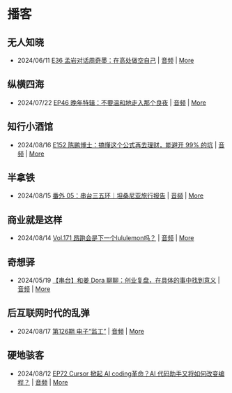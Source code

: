 # 播客

## 无人知晓
- 2024/06/11 [E36 孟岩对话周奇墨：在高处做空自己](https://www.xiaoyuzhoufm.com/episode/6667f31dc26e396a36eefe25) | [音频](https://dts-api.xiaoyuzhoufm.com/track/611719d3cb0b82e1df0ad29e/6667f31dc26e396a36eefe25/media.xyzcdn.net/ljJYPINg_uUnMMt8WMuIsiU41BZt.m4a) | [More](channels/%E6%97%A0%E4%BA%BA%E7%9F%A5%E6%99%93.md)

## 纵横四海
- 2024/07/22 [EP46 晚年特辑：不要温和地走入那个良夜](https://www.ximalaya.com/sound/743016477) | [音频](https://audio.xmcdn.com/storages/1da1-audiofreehighqps/66/46/GKwRIMAKc7cBBgNOqAL0lyx-.m4a) | [More](channels/%E7%BA%B5%E6%A8%AA%E5%9B%9B%E6%B5%B7.md)

## 知行小酒馆
- 2024/08/16 [E152 陈鹏博士：搞懂这个公式再去理财，能避开 99% 的坑](https://www.xiaoyuzhoufm.com/episode/66bec2f8db5e6d6bf9ad7d28) | [音频](https://dts-api.xiaoyuzhoufm.com/track/6013f9f58e2f7ee375cf4216/66bec2f8db5e6d6bf9ad7d28/media.xyzcdn.net/lmj8ZGmomlBfuACqptib5gOcDQ0k.m4a) | [More](channels/%E7%9F%A5%E8%A1%8C%E5%B0%8F%E9%85%92%E9%A6%86.md)

## 半拿铁
- 2024/08/15 [番外 05：串台三五环｜坦桑尼亚旅行报告](https://www.ximalaya.com/sound/748633683) | [音频](https://dl.wavpub.com/item/227_31602823_6492.m4a) | [More](channels/%E5%8D%8A%E6%8B%BF%E9%93%81.md)

## 商业就是这样
- 2024/08/14 [Vol.171 昂跑会是下一个lululemon吗？](https://www.ximalaya.com/sound/748707723) | [音频](https://aod.cos.tx.xmcdn.com/storages/ae1f-audiofreehighqps/0D/EE/GKwRIasKkqGgAM9UZwMAJSyq.m4a) | [More](channels/%E5%95%86%E4%B8%9A%E5%B0%B1%E6%98%AF%E8%BF%99%E6%A0%B7.md)

## 奇想驿
- 2024/05/19 [【串台】和姜 Dora 聊聊：创业复盘，在具体的事中找到意义](https://www.xiaoyuzhoufm.com/episode/664962d382b428eafd844366) | [音频](https://dts-api.xiaoyuzhoufm.com/track/6034daea97755b8fc9c66480/664962d382b428eafd844366/media.xyzcdn.net/llloyy2KoUURla1cgosxmkenwwHw.m4a) | [More](channels/%E5%A5%87%E6%83%B3%E9%A9%BF.md)

## 后互联网时代的乱弹
- 2024/08/17 [第126期 电子“监工”](https://hosting.wavpub.cn/pie/ep126/) | [音频](https://tk.wavpub.com/WPDL_pffmMRCqpqREGMxwBKKRvSmrKKDGPBBXbDVGpAEKasxndRGdBzUajtXgMM-00.mp3) | [More](channels/%E5%90%8E%E4%BA%92%E8%81%94%E7%BD%91%E6%97%B6%E4%BB%A3%E7%9A%84%E4%B9%B1%E5%BC%B9.md)

## 硬地骇客
- 2024/08/12 [EP72 Cursor 掀起 AI coding革命？AI 代码助手又将如何改变编程？](https://www.xiaoyuzhoufm.com/episode/66ba10d933591c27be8c2f8a) | [音频](https://dts-api.xiaoyuzhoufm.com/track/640ee2438be5d40013fe4a87/66ba10d933591c27be8c2f8a/media.xyzcdn.net/libHq8P06aS1dU7MaWYJMfpuh8Vo.m4a) | [More](channels/%E7%A1%AC%E5%9C%B0%E9%AA%87%E5%AE%A2.md)

